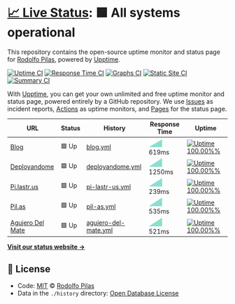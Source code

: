 # [📈 Live Status](https://pilasguru.github.io/upptime): <!--live status--> **🟩 All systems operational**

This repository contains the open-source uptime monitor and status page for [Rodolfo Pilas](http://pilas.guru), powered by [Upptime](https://github.com/upptime/upptime).

[![Uptime CI](https://github.com/koj-co/upptime/workflows/Uptime%20CI/badge.svg)](https://github.com/koj-co/upptime/actions?query=workflow%3A%22Uptime+CI%22)
[![Response Time CI](https://github.com/koj-co/upptime/workflows/Response%20Time%20CI/badge.svg)](https://github.com/koj-co/upptime/actions?query=workflow%3A%22Response+Time+CI%22)
[![Graphs CI](https://github.com/koj-co/upptime/workflows/Graphs%20CI/badge.svg)](https://github.com/koj-co/upptime/actions?query=workflow%3A%22Graphs+CI%22)
[![Static Site CI](https://github.com/koj-co/upptime/workflows/Static%20Site%20CI/badge.svg)](https://github.com/koj-co/upptime/actions?query=workflow%3A%22Static+Site+CI%22)
[![Summary CI](https://github.com/koj-co/upptime/workflows/Summary%20CI/badge.svg)](https://github.com/koj-co/upptime/actions?query=workflow%3A%22Summary+CI%22)

With [Upptime](https://upptime.js.org), you can get your own unlimited and free uptime monitor and status page, powered entirely by a GitHub repository. We use [Issues](https://github.com/pilasguru/upptime/issues) as incident reports, [Actions](https://github.com/pilasguru/upptime/actions) as uptime monitors, and [Pages](https://pilasguru.github.io/upptime) for the status page.

<!--start: status pages-->
<!-- This summary is generated by Upptime (https://github.com/upptime/upptime) -->
<!-- Do not edit this manually, your changes will be overwritten -->

| URL                                               | Status | History                                                                                                  | Response Time                                                                         | Uptime                                                                                                                                                                                                                                |
| ------------------------------------------------- | ------ | -------------------------------------------------------------------------------------------------------- | ------------------------------------------------------------------------------------- | ------------------------------------------------------------------------------------------------------------------------------------------------------------------------------------------------------------------------------------- |
| [Blog](https://pilas.guru)                        | 🟩 Up  | [blog.yml](https://github.com/pilasguru/upptime/commits/master/history/blog.yml)                         | <img alt="Response time graph" src="./graphs/blog.png" height="20"> 619ms             | [![Uptime 100.00%%](https://img.shields.io/endpoint?url=https%3A%2F%2Fraw.githubusercontent.com%2Fpilasguru%2Fupptime%2Fmaster%2Fapi%2Fblog%2Fuptime.json)](https://pilasguru.github.io/upptime/history/blog)                         |
| [Deployandome](https://deployando.me)             | 🟩 Up  | [deployandome.yml](https://github.com/pilasguru/upptime/commits/master/history/deployandome.yml)         | <img alt="Response time graph" src="./graphs/deployandome.png" height="20"> 1250ms    | [![Uptime 100.00%%](https://img.shields.io/endpoint?url=https%3A%2F%2Fraw.githubusercontent.com%2Fpilasguru%2Fupptime%2Fmaster%2Fapi%2Fdeployandome%2Fuptime.json)](https://pilasguru.github.io/upptime/history/deployandome)         |
| [Pi.lastr.us](https://pi.lastr.us)                | 🟩 Up  | [pi-lastr-us.yml](https://github.com/pilasguru/upptime/commits/master/history/pi-lastr-us.yml)           | <img alt="Response time graph" src="./graphs/pi-lastr-us.png" height="20"> 239ms      | [![Uptime 100.00%%](https://img.shields.io/endpoint?url=https%3A%2F%2Fraw.githubusercontent.com%2Fpilasguru%2Fupptime%2Fmaster%2Fapi%2Fpi-lastr-us%2Fuptime.json)](https://pilasguru.github.io/upptime/history/pi-lastr-us)           |
| [Pil.as](http://pil.as)                           | 🟩 Up  | [pil-as.yml](https://github.com/pilasguru/upptime/commits/master/history/pil-as.yml)                     | <img alt="Response time graph" src="./graphs/pil-as.png" height="20"> 535ms           | [![Uptime 100.00%%](https://img.shields.io/endpoint?url=https%3A%2F%2Fraw.githubusercontent.com%2Fpilasguru%2Fupptime%2Fmaster%2Fapi%2Fpil-as%2Fuptime.json)](https://pilasguru.github.io/upptime/history/pil-as)                     |
| [Agujero Del Mate](http://www.agujerodelmate.org) | 🟩 Up  | [agujero-del-mate.yml](https://github.com/pilasguru/upptime/commits/master/history/agujero-del-mate.yml) | <img alt="Response time graph" src="./graphs/agujero-del-mate.png" height="20"> 521ms | [![Uptime 100.00%%](https://img.shields.io/endpoint?url=https%3A%2F%2Fraw.githubusercontent.com%2Fpilasguru%2Fupptime%2Fmaster%2Fapi%2Fagujero-del-mate%2Fuptime.json)](https://pilasguru.github.io/upptime/history/agujero-del-mate) |

<!--end: status pages-->

[**Visit our status website →**](https://pilasguru.github.io/upptime)

## 📄 License

- Code: [MIT](./LICENSE) © [Rodolfo Pilas](http://pilas.guru)
- Data in the `./history` directory: [Open Database License](https://opendatacommons.org/licenses/odbl/1-0/)
